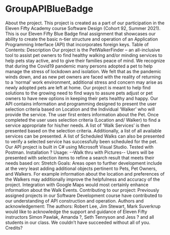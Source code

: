 # GroupAPIBlueBadge
About the project.
This project is created as a part of our participation in the Eleven Fifty Academy course Software Design (Cohort 92, Summer 2021).
This is our Eleven Fifty Blue Badge final assignment that showcases our ability to create the basic n-tier structure and operation of an Application Programming Interface (API) that incorporates foreign keys.
Table of Contents:
Description
Our project is the PetWalkerFinder – an all-inclusive tool to assist pet owners to find healthy walking and/or minding services to help pets stay active, and to give their families peace of mind.
We recognize that during the Covid19 pandemic many persons adopted a pet to help manage the stress of lockdown and isolation.  We felt that as the pandemic winds down, and as new pet owners are faced with the reality of returning to a ‘normal’ work environment, additional stress and concern may arise as newly adopted pets are left at home.  Our project is meant to help find solutions to the growing need to find ways to assure pets adjust or pet owners to have new options in keeping their pets healthy and happy.
Our API contains information and programming designed to present the user selection criteria based on Location and the Individual ‘Walker’ who will provide the service.   The user first enters information about the Pet.  Once completed the user uses selection criteria (Location and/ Walker) to find a service appropriate for his/her needs.  A list of ‘Walk Services’ is then presented based on the selection criteria.  Additionally, a list of all available services can be presented.
A list of Scheduled Walks can also be presented to verify a selected service has successfully been scheduled for the pet.
Our API project is built in C# using Microsoft Visual Studio.  Tested with Postman.
Installation  ?
Usage:
--Walk thru with Pictures--
Users will be presented with selection items to refine a search result that meets their needs based on:
Stretch Goals:
Areas open to further development include at the very least adding additional objects pertinent to Pets, Pet Owners, and Walkers.  For example information about the location and preferences of the Walkers may additionally improve the helpfulness and accuracy of the project.
Integration with Google Maps would most certainly enhance information about the Walk Events.
Contributing to our project:
Previously assigned projects in our Software Development course have contributed to our understanding of API construction and operation.
 Authors and acknowledgement:
The authors: Robert Lee, Jim Stewart, Mark Suverkrup would like to acknowledge the support and guidance of Eleven Fifty instructors Simon Pawlak, Amanda ?, Seth Tennyson and Jess ? and all students in our class.  We couldn’t have succeeded without all of you. 
Credits?
